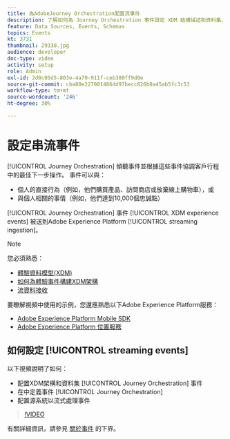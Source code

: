 ```yaml
---
title: 為AdobeJourney Orchestration配置流事件
description: 了解如何為 Journey Orchestration 事件設定 XDM 結構描述和資料集、在 Journey Orchestration 中定義事件，以及設定來源系統以串流事件。
feature: Data Sources, Events, Schemas
topics: Events
kt: 3731
thumbnail: 29338.jpg
audience: developer
doc-type: video
activity: setup
role: Admin
exl-id: 2d0c05d5-803e-4a79-911f-ceb380ff9d0e
source-git-commit: cba80e227001486dd97becc826b0a45ab5fc3c53
workflow-type: tm+mt
source-wordcount: '246'
ht-degree: 30%

---
```


# 設定串流事件

[!UICONTROL Journey Orchestration] 傾聽事件並根據這些事件協調客戶行程中的最佳下一步操作。 事件可以與：

* 個人的直接行為（例如，他們購買產品、訪問商店或放棄線上購物車），或
* 與個人相關的事情（例如，他們達到10,000個忠誠點）

[!UICONTROL Journey Orchestration] 事件 [!UICONTROL XDM experience events] 被送到Adobe Experience Platform [!UICONTROL streaming ingestion]。

>[!NOTE]
>
>您必須熟悉：
>
>* [體驗資料模型(XDM)](https://experienceleague.adobe.com/docs/platform-learn/tutorials/schemas/schemas-and-experience-data-model.html?lang=zh-Hant)
>* [如何為體驗事件構建XDM架構](https://experienceleague.adobe.com/docs/platform-learn/tutorials/schemas/create-schemas.html?lang=zh-Hant)
>* [流資料接收](https://experienceleague.adobe.com/docs/platform-learn/tutorials/data-ingestion/understanding-streaming-ingestion.html?lang=en)
>
>要瞭解視頻中使用的示例，您還應熟悉以下Adobe Experience Platform服務：
>
>* [Adobe Experience Platform Mobile SDK](https://experienceleague.adobe.com/docs/platform-learn/data-collection/mobile-sdk/overview.html?lang=zh-Hant)
>* [Adobe Experience Platform 位置服務](https://experienceleague.adobe.com/docs/places/using/home.html?lang=zh-Hant)


## 如何設定 [!UICONTROL streaming events]

以下視頻說明了如何：

* 配置XDM架構和資料集 [!UICONTROL Journey Orchestration] 事件
* 在中定義事件 [!UICONTROL Journey Orchestration]
* 配置源系統以流式處理事件

>[!VIDEO](https://video.tv.adobe.com/v/29338?quality=12&learn=on)

有關詳細資訊，請參見 [關於事件](https://experienceleague.adobe.com/docs/journeys/using/events-journeys/about-events/about-events.html?lang=en) 的下界。
